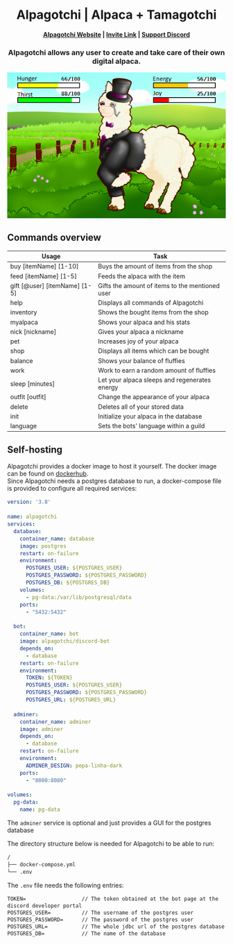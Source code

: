 <h1 align="center">Alpagotchi | Alpaca + Tamagotchi</h1>

<h4 align="center">
  <a href="https://alpagotchi.github.io" target="_blank">Alpagotchi Website</a> |
  <a href="https://discord.com/api/oauth2/authorize?client_id=780910199875567616&permissions=265216&scope=bot%20applications.commands" target="_blank">Invite Link</a> |
  <a href="https://discord.gg/DXtYyzGhXR" target="_blank">Support Discord</a>
</h4>

<h3 align="center">Alpagotchi allows any user to create and take care of their own digital alpaca.</h3>

<div align="center">
    <img alt="Alpagotchi" src="src/main/resources/assets/showcase.png" />
</div>

## Commands overview

| Usage                         | Task                                            |
|-------------------------------|-------------------------------------------------|
| buy [itemName] [1-10]         | Buys the amount of items from the shop          |
| feed [itemName] [1-5]         | Feeds the alpaca with the item                  |
| gift [@user] [itemName] [1-5] | Gifts the amount of items to the mentioned user |
| help                          | Displays all commands of Alpagotchi             |
| inventory                     | Shows the bought items from the shop            |
| myalpaca                      | Shows your alpaca and his stats                 |
| nick [nickname]               | Gives your alpaca a nickname                    |
| pet                           | Increases joy of your alpaca                    |
| shop                          | Displays all items which can be bought          |
| balance                       | Shows your balance of fluffies                  |
| work                          | Work to earn a random amount of fluffies        |
| sleep [minutes]               | Let your alpaca sleeps  and regenerates energy  |
| outfit [outfit]               | Change the appearance of your alpaca            |
| delete                        | Deletes all of your stored data                 |
| init                          | Initialize your alpaca in the database          |
| language                      | Sets the bots' language within a guild          |

## Self-hosting

Alpagotchi provides a docker image to host it yourself. The docker image can be found on [dockerhub](https://hub.docker.com/r/alpagotchi/discord-bot).\
Since Alpagotchi needs a postgres database to run, a docker-compose file is provided to configure all required services:

````yml
version: '3.8'

name: alpagotchi
services:
  database:
    container_name: database
    image: postgres
    restart: on-failure
    environment:
      POSTGRES_USER: ${POSTGRES_USER}
      POSTGRES_PASSWORD: ${POSTGRES_PASSWORD}
      POSTGRES_DB: ${POSTGRES_DB}
    volumes:
      - pg-data:/var/lib/postgresql/data
    ports:
      - "5432:5432"

  bot:
    container_name: bot
    image: alpagotchi/discord-bot
    depends_on:
      - database
    restart: on-failure
    environment:
      TOKEN: ${TOKEN}
      POSTGRES_USER: ${POSTGRES_USER}
      POSTGRES_PASSWORD: ${POSTGRES_PASSWORD}
      POSTGRES_URL: ${POSTGRES_URL}

  adminer:
    container_name: adminer
    image: adminer
    depends_on:
      - database
    restart: on-failure
    environment:
      ADMINER_DESIGN: pepa-linha-dark
    ports:
      - "8080:8080"

volumes:
  pg-data:
    name: pg-data
````
The `adminer` service is optional and just provides a GUI for the postgres database

The directory structure below is needed for Alpagotchi to be able to run:
````txt
/
├── docker-compose.yml
└── .env
````
The `.env` file needs the following entries:
````
TOKEN=                  // The token obtained at the bot page at the discord developer portal
POSTGRES_USER=          // The username of the postgres user
POSTGRES_PASSWORD=      // The password of the postgres user
POSTGRES_URL=           // The whole jdbc url of the postgres database
POSTGRES_DB=            // The name of the database
````